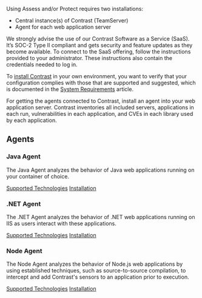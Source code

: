 <!--
title: "Overview"
description: "Overview of setting up your agents with Contrast"
tags: "EOP overview Contrast agents started setup"
-->

Using Assess and/or Protect requires two installations:
* Central instance(s) of Contrast (TeamServer)
* Agent for each web application server

We strongly advise the use of our Contrast Software as a Service (SaaS). It’s SOC-2 Type II compliant and gets security and feature updates as they become available. To connect to the SaaS offering, follow the instructions provided to your administrator. These instructions also contain the credentials needed to log in. 

To [install Contrast](installation-setupinstall.html) in your own environment, you want to verify that your configuration complies with those that are supported and suggested, which is documented in the [System Requirements](installation-setup.html#contrast-reqs) article.
 
For getting the agents connected to Contrast, install an agent into your web application server. Contrast inventories all included servers, applications in each run, vulnerabilities in each application, and CVEs in each library used by each application. 

## Agents 

### Java Agent 
The Java Agent analyzes the behavior of Java web applications running on your container of choice.

[Supported Technologies](installation-java.html#java-supported)
[Installation](installation-javainstall.html)

### .NET Agent
The .NET Agent analyzes the behavior of .NET web applications running on IIS as users interact with these applications.

[Supported Technologies](installation-net.html#net-supported)
[Installation](installation-net.html#net-install)

### Node Agent
The Node Agent analyzes the behavior of Node.js web applications by using established techniques, such as source-to-source compilation, to intercept and add Contrast's sensors to an application prior to execution. 

[Supported Technologies](installation-node.html#node-supported)
[Installation](installation-node.html#node-install)